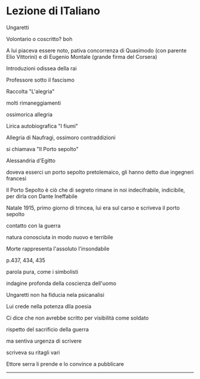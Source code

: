 # Lezione di ITaliano

Ungaretti 

Volontario o coscritto? boh

A lui piaceva essere noto, pativa concorrenza di Quasimodo (con parente Elio Vittorini) e di Eugenio Montale (grande firma del Corsera)

Introduzioni odissea della rai 

Professore sotto il fascismo

Raccolta "L'alegria" 

molti rimaneggiamenti

ossimorica allegria

Lirica autobiografica "I fiumi"

Allegria di Naufragi, ossimoro contraddizioni

si chiamava "Il Porto sepolto"

Alessandria d'Egitto

doveva esserci un porto sepolto pretolemaico, gli hanno detto due ingegneri francesi

Il Porto Sepolto è ciò che di segreto rimane in noi indecifrabile, indicibile, per dirla con Dante Ineffabile


Natale 1915, primo giorno di trincea, lui era sul carso
e scriveva il porto sepolto

contatto con la guerra

natura conosciuta in modo nuovo e terribile

Morte rappresenta l'assoluto
l'insondabile


p.437, 434, 435

parola pura, come i simbolisti

indagine profonda della coscienza dell'uomo

Ungaretti non ha fiducia nela psicanalisi

Lui crede nella potenza dlla poesia


Ci dice che non avrebbe scritto per visibilità come soldato

rispetto del sacrificio della guerra

ma sentiva urgenza di scrivere

scriveva su ritagli vari

Ettore serra li prende e lo convince a pubblicare


---
<!--stackedit_data:
eyJoaXN0b3J5IjpbLTExODQ5Mzk3MTUsNTQ1Mzk4MjQwXX0=
-->